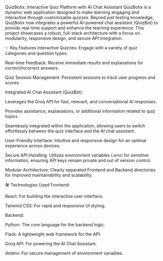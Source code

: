 QuizBotix: Interactive Quiz Platform with AI Chat Assistant
QuizBotix is a dynamic web application designed to make learning engaging and interactive through customizable quizzes. Beyond just testing knowledge, QuizBotix now integrates a powerful AI-powered chat assistant (QuizBot) to provide real-time support and enhance the learning experience. This project showcases a robust, full-stack architecture with a focus on modularity, responsive design, and secure API integration.

✨ Key Features
Interactive Quizzes: Engage with a variety of quiz categories and question types.

Real-time Feedback: Receive immediate results and explanations for correct/incorrect answers.

Quiz Session Management: Persistent sessions to track user progress and scores.

Integrated AI Chat Assistant (QuizBot):

Leverages the Groq API for fast, relevant, and conversational AI responses.

Provides assistance, explanations, or additional information related to quiz topics.

Seamlessly integrated within the application, allowing users to switch effortlessly between the quiz interface and the AI chat assistant.

User-Friendly Interface: Intuitive and responsive design for an optimal experience across devices.

Secure API Handling: Utilizes environment variables (.env) for sensitive information, ensuring API keys remain private and out of version control.

Modular Architecture: Clearly separated Frontend and Backend directories for improved maintainability and scalability.

🛠️ Technologies Used
Frontend:

React: For building the interactive user interface.

Tailwind CSS: For rapid and responsive UI styling.

Backend:

Python: The core language for the backend logic.

Flask: A lightweight web framework for the API.

Groq API: For powering the AI Chat Assistant.

dotenv: For secure management of environment variables.

